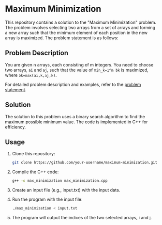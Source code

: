 # Maximum Minimization

This repository contains a solution to the "Maximum Minimization" problem. The problem involves selecting two arrays from a set of arrays and forming a new array such that the minimum element of each position in the new array is maximized. The problem statement is as follows:

## Problem Description

You are given n arrays, each consisting of m integers. You need to choose two arrays, `ai` and `aj`, such that the value of `min_k=1^m bk` is maximized, where `bk=max(ai,k,aj,k)`.

For detailed problem description and examples, refer to the [problem statement](problem_statement.md).

## Solution

The solution to this problem uses a binary search algorithm to find the maximum possible minimum value. The code is implemented in C++ for efficiency.

## Usage

1. Clone this repository:

   ```bash
   git clone https://github.com/your-username/maximum-minimization.git
   
2. Compile the C++ code:
   ```bash
   g++ -o max_minimization max_minimization.cpp
   
3. Create an input file (e.g., input.txt) with the input data.
4. Run the program with the input file:
    ```bash
   ./max_minimization < input.txt

5. The program will output the indices of the two selected arrays, i and j.
